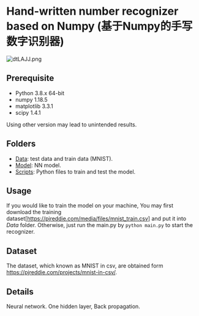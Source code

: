 #  Hand-written number recognizer based on Numpy (基于Numpy的手写数字识别器)
![dtLAJJ.png](https://s1.ax1x.com/2020/08/21/dtLAJJ.png)
## Prerequisite
- Python 3.8.x 64-bit
- numpy 1.18.5
- matplotlib 3.3.1
- scipy 1.4.1

Using other version may lead to unintended results.

## Folders
- [Data](./Data): test data and train data (MNIST).
- [Model](./Model): NN model.
- [Scripts](./Scripts): Python files to train and test the model.

## Usage
If you would like to train the model on your machine, You may first download the training dataset[https://pjreddie.com/media/files/mnist_train.csv] and put it into *Data* folder. Otherwise, just run the main.py by `python main.py` to start the recognizer.


## Dataset

The dataset, which known as MNIST in csv, are obtained form https://pjreddie.com/projects/mnist-in-csv/.

## Details

Neural network. One hidden layer, Back propagation.